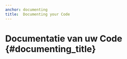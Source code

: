 ```yaml
---
anchor: documenting
title:  Documenting your Code
---
```


# Documentatie van uw Code {#documenting_title}
